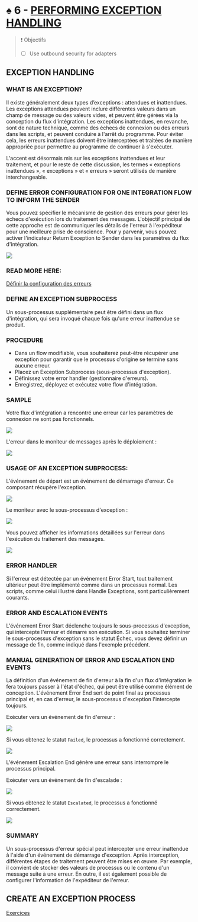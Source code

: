 # ♠ 6 - [PERFORMING EXCEPTION HANDLING](https://learning.sap.com/learning-journeys/developing-with-sap-integration-suite/using-adapters_f42fdb69-df78-4faf-bfd3-0a7b8c8beebd)

> :exclamation: Objectifs
>
> - [ ] Use outbound security for adapters

## EXCEPTION HANDLING

### WHAT IS AN EXCEPTION?

Il existe généralement deux types d’exceptions : attendues et inattendues. Les exceptions attendues peuvent inclure différentes valeurs dans un champ de message ou des valeurs vides, et peuvent être gérées via la conception du flux d'intégration. Les exceptions inattendues, en revanche, sont de nature technique, comme des échecs de connexion ou des erreurs dans les scripts, et peuvent conduire à l'arrêt du programme. Pour éviter cela, les erreurs inattendues doivent être interceptées et traitées de manière appropriée pour permettre au programme de continuer à s'exécuter.

L'accent est désormais mis sur les exceptions inattendues et leur traitement, et pour le reste de cette discussion, les termes « exceptions inattendues », « exceptions » et « erreurs » seront utilisés de manière interchangeable.

### DEFINE ERROR CONFIGURATION FOR ONE INTEGRATION FLOW TO INFORM THE SENDER

Vous pouvez spécifier le mécanisme de gestion des erreurs pour gérer les échecs d'exécution lors du traitement des messages. L'objectif principal de cette approche est de communiquer les détails de l'erreur à l'expéditeur pour une meilleure prise de conscience. Pour y parvenir, vous pouvez activer l'indicateur Return Exception to Sender dans les paramètres du flux d'intégration.

![](./RESSOURCES/CLD900_20_U5L6_001_scr.png)

### READ MORE HERE:

[Définir la configuration des erreurs](https://help.sap.com/docs/CLOUD_INTEGRATION/368c481cd6954bdfa5d0435479fd4eaf/77d004175cf846479edd4f88a42a0a6e.html)

### DEFINE AN EXCEPTION SUBPROCESS

Un sous-processus supplémentaire peut être défini dans un flux d'intégration, qui sera invoqué chaque fois qu'une erreur inattendue se produit.

### PROCEDURE

- Dans un flow modifiable, vous souhaiterez peut-être récupérer une exception pour garantir que le processus d'origine se termine sans aucune erreur.
- Placez un Exception Subprocess (sous-processus d'exception).
- Définissez votre error handler (gestionnaire d'erreurs).
- Enregistrez, déployez et exécutez votre flow d'intégration.

### SAMPLE

Votre flux d'intégration a rencontré une erreur car les paramètres de connexion ne sont pas fonctionnels.

![](./RESSOURCES/CLD900_20_U5L6_002_scr.png)

L'erreur dans le moniteur de messages après le déploiement :

![](./RESSOURCES/CLD900_20_U5L6_003_scr.png)

### USAGE OF AN EXCEPTION SUBPROCESS:

L'événement de départ est un événement de démarrage d'erreur. Ce composant récupère l'exception.

![](./RESSOURCES/CLD900_20_U5L6_004_scr.png)

Le moniteur avec le sous-processus d'exception :

![](./RESSOURCES/CLD900_20_U5L6_005_scr.png)

Vous pouvez afficher les informations détaillées sur l'erreur dans l'exécution du traitement des messages.

![](./RESSOURCES/CLD900_20_U5L6_006_scr.png)

### ERROR HANDLER

Si l'erreur est détectée par un événement Error Start, tout traitement ultérieur peut être implémenté comme dans un processus normal. Les scripts, comme celui illustré dans Handle Exceptions, sont particulièrement courants.

### ERROR AND ESCALATION EVENTS

L'événement Error Start déclenche toujours le sous-processus d'exception, qui intercepte l'erreur et démarre son exécution. Si vous souhaitez terminer le sous-processus d'exception sans le statut Échec, vous devez définir un message de fin, comme indiqué dans l'exemple précédent.

### MANUAL GENERATION OF ERROR AND ESCALATION END EVENTS

La définition d'un événement de fin d'erreur à la fin d'un flux d'intégration le fera toujours passer à l'état d'échec, qui peut être utilisé comme élément de conception. L'événement Error End sert de point final au processus principal et, en cas d'erreur, le sous-processus d'exception l'intercepte toujours.

Exécuter vers un événement de fin d'erreur :

![](./RESSOURCES/CLD900_20_U5L6_007_scr.png)

Si vous obtenez le statut `Failed`, le processus a fonctionné correctement.

![](./RESSOURCES/CLD900_20_U5L6_008_scr.png)

L'événement Escalation End génère une erreur sans interrompre le processus principal.

Exécuter vers un événement de fin d'escalade :

![](./RESSOURCES/CLD900_20_U5L6_009_scr.png)

Si vous obtenez le statut `Escalated`, le processus a fonctionné correctement.

![](./RESSOURCES/CLD900_20_U5L6_010_scr.png)

### SUMMARY

Un sous-processus d'erreur spécial peut intercepter une erreur inattendue à l'aide d'un événement de démarrage d'exception. Après interception, différentes étapes de traitement peuvent être mises en œuvre. Par exemple, il convient de stocker des valeurs de processus ou le contenu d'un message suite à une erreur. En outre, il est également possible de configurer l'information de l'expéditeur de l'erreur.

## CREATE AN EXCEPTION PROCESS

[Exercices](https://learning.sap.com/learning-journeys/developing-with-sap-integration-suite/performing-exception-handling_c545ebe7-bcf0-4865-8750-df2c51775a4d)

